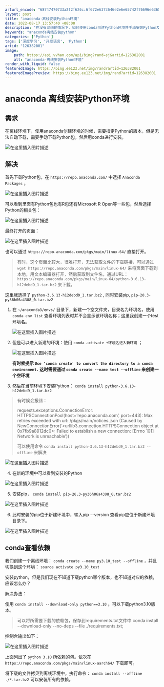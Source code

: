 ```yaml
---
arturl_encode: "68747470733a2f2f626c:6f672e6373646e2e6e65742f76696e63656e745f6475616e2f:61727469636c652f64657461696c732f313236333832303031"
layout: post
title: "anaconda-离线安装Python环境"
date: 2022-08-17 13:57:40 +08:00
description: "在没有网络的情况下，如何使用conda创建Python环境并手动安装Python及pip。首先从An"
keywords: "anaconda离线安装python"
categories: ['Python']
tags: ['深度学习', '开发语言', 'Python']
artid: "126382001"
image:
    path: https://api.vvhan.com/api/bing?rand=sj&artid=126382001
    alt: "anaconda-离线安装Python环境"
render_with_liquid: false
featuredImage: https://bing.ee123.net/img/rand?artid=126382001
featuredImagePreview: https://bing.ee123.net/img/rand?artid=126382001
---
```


# anaconda 离线安装Python环境

## 需求

在离线环境下，使用anaconda创建环境的时候，需要指定Python的版本，但是无法自动下载，需要手动下载Python包，然后用conda进行安装。
  
![在这里插入图片描述](https://i-blog.csdnimg.cn/blog_migrate/ffaa52820968235c5a0b6a4056b611b9.png)

## 解决

首先下载Python包，在
`https://repo.anaconda.com/`
中选择
`Anaconda Packages`
。
  
![在这里插入图片描述](https://i-blog.csdnimg.cn/blog_migrate/d8fe169c7d8584b919f524d30459abbc.png)
  
可以看到里面有Python包也有R包还有Microsoft R Open等一些包，然后选择Python的相关包：
  
![在这里插入图片描述](https://i-blog.csdnimg.cn/blog_migrate/49691870ce3a496e543d3a454f1329e4.png)
  
最终打开的页面：
  
![在这里插入图片描述](https://i-blog.csdnimg.cn/blog_migrate/bf2fb9679de796b3fdffbb73c00647c4.png)

也可以通过
`https://repo.anaconda.com/pkgs/main/linux-64/`
直接打开。

> 有时，这个页面比较大，很难打开，无法获取文件的下载链接，可以通过
> `wget https://repo.anaconda.com/pkgs/main/linux-64/`
> 来将页面下载到本地，用文本编辑器打开，然后获取到文件名，通过URL：
> `https://repo.anaconda.com/pkgs/main/linux-64/python-3.6.13-h12debd9_1.tar.bz2`
> 来下载。

这里我选择了
`python-3.6.13-h12debd9_1.tar.bz2`
, 同时安装pip,
`pip-20.3-py36h06a4308_0.tar.bz2`

1. 在
   `~/anaconda3/envs/`
   目录下，新建一个空文件夹，目录名为环境名，使用
   `conda env list`
   查看环境列表时并不会显示该环境名称；这里我创建一个test环境名。
     
   ![在这里插入图片描述](https://i-blog.csdnimg.cn/blog_migrate/9ea1112db73042cd8f0605268ec6be77.png)
2. 但是可以进入新建的环境：使用
   `conda activate +环境名进入新环境`
   ；
     
   ![在这里插入图片描述](https://i-blog.csdnimg.cn/blog_migrate/d2f7f37276cba730a72538afa69596e5.png)
     
   **有时候提示
   `Use 'conda create' to convert the directory to a conda environment.`
   这时需要通过
   `conda create --name test --offline`
   来创建一个空环境**
3. 然后在当前环境下安装Python：
   `conda install python-3.6.13-h12debd9_1.tar.bz2`

> 有时候会报错：
>   
> requests.exceptions.ConnectionError: HTTPSConnectionPool(host=‘repo.anaconda.com’, port=443): Max retries exceeded with url: /pkgs/main/notices.json (Caused by NewConnectionError(‘<urllib3.connection.HTTPSConnection object at 0x7fb9a8912dc0>: Failed to establish a new connection: [Errno 101] Network is unreachable’))
>   
> 可以使用命令
> `conda install python-3.6.13-h12debd9_1.tar.bz2 --offline`
> 来解决

![在这里插入图片描述](https://i-blog.csdnimg.cn/blog_migrate/eeaf9d2f38420f6529461d73a7a914fd.png)
  
4. 在新的环境中可以看到安装的Python
  
![在这里插入图片描述](https://i-blog.csdnimg.cn/blog_migrate/234dbe0cca9f1136761fbfe3b9592851.png)
  
5. 安装pip，
`conda install pip-20.3-py36h06a4308_0.tar.bz2`
  
![在这里插入图片描述](https://i-blog.csdnimg.cn/blog_migrate/e50996b2383c743d73c878633156fe6a.png)
  
6. 此时安装的pip位于新建环境中，输入pip --version 查看pip应位于新建环境目录下。
  
![在这里插入图片描述](https://i-blog.csdnimg.cn/blog_migrate/f79b4593e0946f2e4790667ffb66632c.png)

## conda查看依赖

我们创建一个离线环境：
`conda create --name py3.10_test --offline`
，并且切换到这个环境：
`source activate py3.10_test`

安装python，但是我们现在不知道下载python哪个版本，也不知道对应的依赖，应该怎么办？

解决办法：

使用
`conda install --download-only python==3.10`
，可以下载python3.10版本。

> 可以将所需要下载的依赖包，保存到requirements.txt文件中 conda install --download-only --no-deps --file ./requirements.txt;

控制台输出如下：
  
![在这里插入图片描述](https://i-blog.csdnimg.cn/blog_migrate/9ef021d8d7b68a7a12dd59865f25eae2.png)
  
上面列出了
`python 3.10`
所依赖的包。依次在
`https://repo.anaconda.com/pkgs/main/linux-aarch64/`
下载即可。

将下载的文件拷贝到离线环境中，执行命令：
`conda install --offline ./*.tar.bz2`
可以安装所有的依赖。